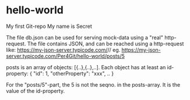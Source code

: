 # hello-world
My first Git-repo
My name is Secret

The file db.json can be used for serving mock-data using a "real" http-request.
The file contains JSON, and can be reached using a http-request like:
   https://my-json-server.typicode.com/<user>/<repo>/<content of the JSON>
eg.
   https://my-json-server.typicode.com/Per4Git/hello-world/posts/5
  
posts is an array of objects: [{..},{..},..]. 
Each object has at least an id-property: { "id": 1, "otherProperty": "xxx", .. }

For the "posts/5"-part, the 5 is not the seqno. in the posts-array.
It is the value of the id-property. 
